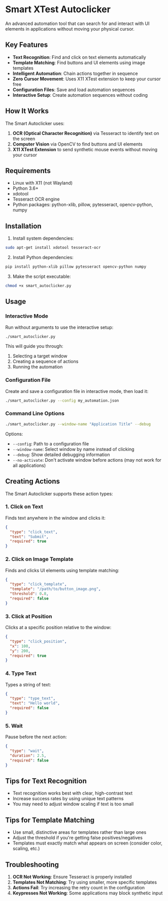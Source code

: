 # Smart XTest Autoclicker

An advanced automation tool that can search for and interact with UI elements in applications without moving your physical cursor. 

## Key Features

- **Text Recognition**: Find and click on text elements automatically
- **Template Matching**: Find buttons and UI elements using image templates
- **Intelligent Automation**: Chain actions together in sequence
- **Zero Cursor Movement**: Uses X11 XTest extension to keep your cursor free
- **Configuration Files**: Save and load automation sequences
- **Interactive Setup**: Create automation sequences without coding

## How It Works

The Smart Autoclicker uses:

1. **OCR (Optical Character Recognition)** via Tesseract to identify text on the screen
2. **Computer Vision** via OpenCV to find buttons and UI elements
3. **X11 XTest Extension** to send synthetic mouse events without moving your cursor

## Requirements

- Linux with X11 (not Wayland)
- Python 3.6+
- xdotool
- Tesseract OCR engine
- Python packages: python-xlib, pillow, pytesseract, opencv-python, numpy

## Installation

1. Install system dependencies:
```bash
sudo apt-get install xdotool tesseract-ocr
```

2. Install Python dependencies:
```bash
pip install python-xlib pillow pytesseract opencv-python numpy
```

3. Make the script executable:
```bash
chmod +x smart_autoclicker.py
```

## Usage

### Interactive Mode

Run without arguments to use the interactive setup:
```bash
./smart_autoclicker.py
```

This will guide you through:
1. Selecting a target window
2. Creating a sequence of actions
3. Running the automation

### Configuration File

Create and save a configuration file in interactive mode, then load it:
```bash
./smart_autoclicker.py --config my_automation.json
```

### Command Line Options

```bash
./smart_autoclicker.py --window-name "Application Title" --debug
```

Options:
- `--config`: Path to a configuration file
- `--window-name`: Select window by name instead of clicking
- `--debug`: Show detailed debugging information
- `--no-activate`: Don't activate window before actions (may not work for all applications)

## Creating Actions

The Smart Autoclicker supports these action types:

### 1. Click on Text

Finds text anywhere in the window and clicks it:
```json
{
  "type": "click_text",
  "text": "Submit",
  "required": true
}
```

### 2. Click on Image Template

Finds and clicks UI elements using template matching:
```json
{
  "type": "click_template",
  "template": "/path/to/button_image.png",
  "threshold": 0.8,
  "required": false
}
```

### 3. Click at Position

Clicks at a specific position relative to the window:
```json
{
  "type": "click_position",
  "x": 100,
  "y": 200,
  "required": true
}
```

### 4. Type Text

Types a string of text:
```json
{
  "type": "type_text",
  "text": "Hello world",
  "required": false
}
```

### 5. Wait

Pause before the next action:
```json
{
  "type": "wait",
  "duration": 2.5,
  "required": false
}
```

## Tips for Text Recognition

- Text recognition works best with clear, high-contrast text
- Increase success rates by using unique text patterns
- You may need to adjust window scaling if text is too small

## Tips for Template Matching

- Use small, distinctive areas for templates rather than large ones
- Adjust the threshold if you're getting false positives/negatives
- Templates must exactly match what appears on screen (consider color, scaling, etc.)

## Troubleshooting

1. **OCR Not Working**: Ensure Tesseract is properly installed
2. **Templates Not Matching**: Try using smaller, more specific templates
3. **Actions Fail**: Try increasing the retry count in the configuration
4. **Keypresses Not Working**: Some applications may block synthetic input